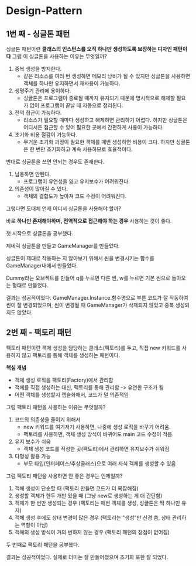 # Design-Pattern


## 1번 째 - 싱글톤 패턴


싱글톤 패턴이란 __클래스의 인스턴스를 오직 하나만 생성하도록 보장하는 디자인 패턴이다__
그럼 이 싱글톤을 사용하는 이유는 무엇일까?


 1. 중복 생성을 방지한다.
    - 같은 리소스를 여러 번 생성하면 메모리 낭비가 될 수 있지만 싱글톤을 사용하면 객체를 하나만 유지하면서 재사용이 가능하다.
 2. 생명주기 관리에 용이하다.
    - 싱글톤은 프로그램이 종료될 때까지 유지되기 때문에 명시적으로 해제할 필요가 없이 프로그램이 끝날 때 자동으로 정리된다.
 3. 전역 접근이 가능하다.
    - 리소스가 필요할 때마다 생성하고 해제하면 관리하기 어렵다. 하지만 싱글톤은 어디서든 접근할 수 있어 필요한 곳에서 간편하게 사용이 가능하다.
 4. 초기화 비용 절감이 가능하다.
    - 무거운 초기화 과정이 필요한 객체를 매번 생성하면 비용이 크다. 하지만 싱글톤은 한 번만 초기화하고 계속 사용하므로 효율적이다.


반대로 싱글톤을 쓰면 안되는 경우도 존재한다.


 1. 남용하면 안된다.
    - 프로그램이 유연성을 잃고 유지보수가 어려워진다.
 2. 의존성이 많아질 수 있다.
    - 객체의 결합도가 높아져 코드 수정이 어려워진다.


그렇다면 도대체 언제 어디서 싱글톤을 사용해야 할까?


바로 __하나만 존재해야하며, 전역적으로 접근해야 하는 경우__ 사용하는 것이 좋다.


첫 시작으로 싱글톤을 공부했다.


제네릭 싱글톤을 만들고 GameManager를 만들었다.


싱글톤이 제대로 작동하는 지 알아보기 위해서 씬을 변경시키는 함수를 GameManager내에서 만들었다.


Dummy라는 오브젝트를 만들어 q를 누르면 다른 씬, w를 누르면 기본 씬으로 돌아오는 형태로 만들었다.


결과는 성공적이었다. GameManager.Instance.함수명으로 부른 코드가 잘 작동하여 씬이 잘 변경되었으며, 씬이 변경될 때 GameManager가 삭제되지 않았고 중복 생성되지도 않았다.


## 2번 째 - 팩토리 패턴


팩토리 패턴이란 객체 생성을 담당하는 클래스(팩토리)를 두고, 직접 new 키워드를 사용하지 않고 팩토리를 통해 객체를 생성하는 패턴이다.


__핵심 개념__
 - 객체 생성 로직을 팩토리(Factory)에서 관리함
 - 객체를 직접 생성하는 대신, 팩토리를 통해 관리함 -> 유연한 구조가 됨
 - 어떤 객체를 생성할지 캡슐화해서, 코드가 덜 의존적임


그럼 팩토리 패턴을 사용하는 이유는 무엇일까?


 1. 코드의 의존성을 줄이기 위해서
    - new 키워드를 여기저기 사용하면, 나중에 생성 로직을 바꾸기 어려움.
    - 팩토리를 사용하면, 객체 생성 방식이 바뀌어도 main 코드 수정이 적음.
 2. 유지 보수가 쉬움
    - 객체 생성 코드를 작성한 곳(팩토리)에서 관리하면 유지보수가 쉬워짐
 3. 다형성 활용 가능
    - 부모 타입(인터페이스/추상클래스)으로 여러 자식 객체를 생성할 수 있음


그럼 팩토리 패턴을 사용하면 안 좋은 경우는 언제일까?


 1. 객체 생성이 단순할 때 (팩토리 만들면 코드가 더 복잡해짐)
 2. 생성할 객체가 한두 개만 있을 때 (그냥 new로 생성하는 게 더 간단함)
 3. 객체가 한 번만 생성되는 경우 (팩토리는 매번 객체를 생성, 싱글톤은 딱 하나만 유지)
 4. 객체 생성 후에도 상태 변경이 많은 경우 (팩토리는 "생성"만 신경 씀, 상태 관리하는 역할이 아님)
 5. 객체의 생성 방식이 거의 변하지 않는 경우 (팩토리 패턴의 장점이 없어짐)


두 번째로 팩토리 패턴을 공부했다.


결과는 성공적이었다. 실제로 더미는 잘 만들어졌으며 초기화 또한 잘 되었다.
